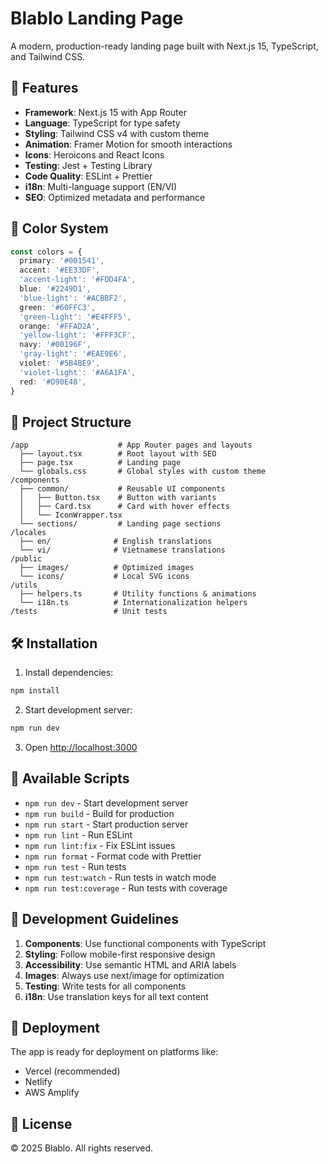 # Blablo Landing Page

A modern, production-ready landing page built with Next.js 15, TypeScript, and Tailwind CSS.

## 🚀 Features

- **Framework**: Next.js 15 with App Router
- **Language**: TypeScript for type safety
- **Styling**: Tailwind CSS v4 with custom theme
- **Animation**: Framer Motion for smooth interactions
- **Icons**: Heroicons and React Icons
- **Testing**: Jest + Testing Library
- **Code Quality**: ESLint + Prettier
- **i18n**: Multi-language support (EN/VI)
- **SEO**: Optimized metadata and performance

## 🎨 Color System

```typescript
const colors = {
  primary: '#001541',
  accent: '#EE33DF',
  'accent-light': '#FDD4FA',
  blue: '#2249D1',
  'blue-light': '#ACBBF2',
  green: '#60FFC3',
  'green-light': '#E4FFF5',
  orange: '#FFAD2A',
  'yellow-light': '#FFF3CF',
  navy: '#00196F',
  'gray-light': '#EAE9E6',
  violet: '#5B4BE9',
  'violet-light': '#A6A1FA',
  red: '#D90E48',
}
```

## 📁 Project Structure

```
/app                    # App Router pages and layouts
  ├── layout.tsx        # Root layout with SEO
  ├── page.tsx          # Landing page
  └── globals.css       # Global styles with custom theme
/components
  ├── common/           # Reusable UI components
  │   ├── Button.tsx    # Button with variants
  │   ├── Card.tsx      # Card with hover effects
  │   └── IconWrapper.tsx
  └── sections/         # Landing page sections
/locales
  ├── en/              # English translations
  └── vi/              # Vietnamese translations
/public
  ├── images/          # Optimized images
  └── icons/           # Local SVG icons
/utils
  ├── helpers.ts       # Utility functions & animations
  └── i18n.ts          # Internationalization helpers
/tests                 # Unit tests
```

## 🛠️ Installation

1. Install dependencies:
```bash
npm install
```

2. Start development server:
```bash
npm run dev
```

3. Open [http://localhost:3000](http://localhost:3000)

## 📜 Available Scripts

- `npm run dev` - Start development server
- `npm run build` - Build for production
- `npm run start` - Start production server
- `npm run lint` - Run ESLint
- `npm run lint:fix` - Fix ESLint issues
- `npm run format` - Format code with Prettier
- `npm run test` - Run tests
- `npm run test:watch` - Run tests in watch mode
- `npm run test:coverage` - Run tests with coverage

## 🎯 Development Guidelines

1. **Components**: Use functional components with TypeScript
2. **Styling**: Follow mobile-first responsive design
3. **Accessibility**: Use semantic HTML and ARIA labels
4. **Images**: Always use next/image for optimization
5. **Testing**: Write tests for all components
6. **i18n**: Use translation keys for all text content

## 🚀 Deployment

The app is ready for deployment on platforms like:
- Vercel (recommended)
- Netlify
- AWS Amplify

## 📝 License

© 2025 Blablo. All rights reserved.
